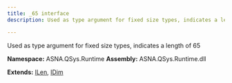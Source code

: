 ```yaml
---
title: _65 interface
description: Used as type argument for fixed size types, indicates a length of 65 

---
```


Used as type argument for fixed size types, indicates a length of 65 

**Namespace:** ASNA.QSys.Runtime
**Assembly:** ASNA.QSys.Runtime.dll

**Extends:** [ILen](/reference/runtime/qsys-runtime/i-len.html), [IDim](/reference/runtime/qsys-runtime/i-dim.html)
<br>
<br>
